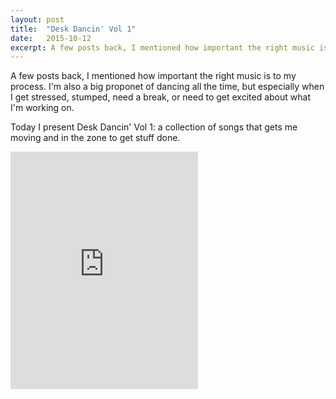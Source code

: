 ```yaml
---
layout: post
title:  "Desk Dancin' Vol 1"
date:   2015-10-12
excerpt: A few posts back, I mentioned how important the right music is to my process. Today I present Desk Dancin' Vol 1&#58; a collection of songs that gets me moving and in the zone to get stuff done.
---
```


A few posts back, I mentioned how important the right music is to my process. I'm also a big proponet of dancing all the time, but especially when I get stressed, stumped, need a break, or need to get excited about what I'm working on.

Today I present Desk Dancin' Vol 1: a collection of songs that gets me moving and in the zone to get stuff done.

<iframe src="https://embed.spotify.com/?uri=spotify%3Auser%3Ajessecrow%3Aplaylist%3A5hc63AvAHoiSAQ71AolWNg" width="300" height="380" frameborder="0" allowtransparency="true"></iframe>